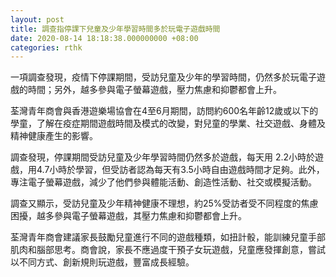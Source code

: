 ```yaml
---
layout: post
title: 調查指停課下兒童及少年學習時間多於玩電子遊戲時間
date: 2020-08-14 18:18:38.000000000 +08:00
categories: rthk
---
```


一項調查發現，疫情下停課期間，受訪兒童及少年的學習時間，仍然多於玩電子遊戲的時間；另外，越多參與電子螢幕遊戲，壓力焦慮和抑鬱都會上升。

荃灣青年商會與香港遊樂場協會在4至6月期間，訪問約600名年齡12歲或以下的學童，了解在疫症期間遊戲時間及模式的改變，對兒童的學業、社交遊戲、身體及精神健康產生的影響。

調查發現，停課期間受訪兒童及少年學習時間仍然多於遊戲，每天用 2.2小時於遊戲，用4.7小時於學習，但受訪者認為每天有3.5小時自由遊戲時間才足夠。此外，專注電子螢幕遊戲，減少了他們參與體能活動、創造性活動、社交或模擬活動。

調查又顯示，受訪兒童及少年精神健康不理想，約25%受訪者受不同程度的焦慮困擾，越多參與電子螢幕遊戲，其壓力焦慮和抑鬱都會上升。

荃灣青年商會建議家長鼓勵兒童進行不同的遊戲種類，如扭計骰，能訓練兒童手部肌肉和腦部思考。商會說，家長不應過度干預子女玩遊戲，兒童應發揮創意，嘗試以不同方式、創新規則玩遊戲，豐富成長經驗。
